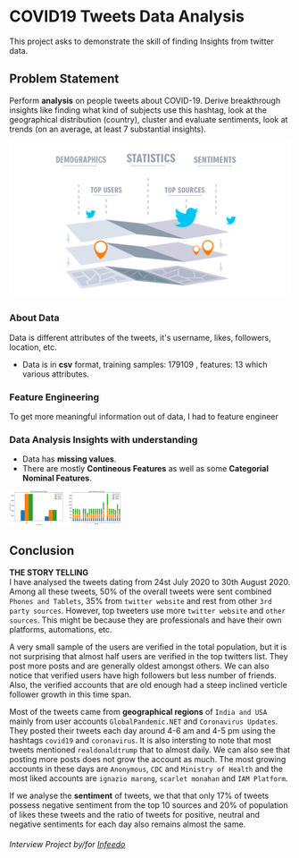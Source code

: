 # COVID19 Tweets Data Analysis
This project asks to demonstrate the skill of finding Insights from twitter data.

## Problem Statement
Perform **analysis** on people tweets about COVID-19. Derive breakthrough insights like finding what kind of subjects use this hashtag, look at the geographical distribution (country), cluster and evaluate sentiments, look at trends (on an average, at least 7 substantial insights).

<img src='Tweet-Analysis.png'/>

### About Data
Data is different attributes of the tweets, it's username, likes, followers, location, etc.
- Data is in **csv** format, training samples: 179109 , features: 13 which various attributes.

### Feature Engineering
To get more meaningful information out of data, I had to feature engineer 

### Data Analysis Insights with understanding
- Data has **missing values**.
- There are mostly **Contineous Features** as well as some **Categorial Nominal Features**.
<img src='Eda.gif' width='200'/>
   
## Conclusion
**THE STORY TELLING**        
I have analysed the tweets dating from 24st July 2020 to 30th August 2020. Among all these tweets, 50% of the overall tweets were sent combined `Phones and Tablets`, 35% from `twitter website` and rest from other `3rd party sources`. However, top tweeters use more `twitter website` and `other sources`. This might be because they are professionals and have their own platforms, automations, etc.     

A very small sample of the users are verified in the total population, but it is not surprising that almost half users are verified in the top twitters list. They post more posts and are generally oldest amongst others. We can also notice that verified users have high followers but less number of friends. Also, the verified accounts that are old enough had a steep inclined verticle follower growth in this time span. 

Most of the tweets came from **geographical regions** of `India and USA` mainly from user accounts `GlobalPandemic.NET` and `Coronavirus Updates`. They posted their tweets each day around 4-6 am and 4-5 pm using the hashtags `covid19` and `coronavirus`. It is also intersting to note that most tweets mentioned `realdonaldtrump` that to almost daily. We can also see that posting more posts does not grow the account as much. The most growing accounts in these days are `Anonymous`, `CDC` and `Ministry of Health` and the most liked accounts are `ignazio marong`, `scarlet monahan` and `IAM Platform`.

If we analyse the **sentiment** of tweets, we that that only 17% of tweets possess negative sentiment from the top 10 sources and 20% of population of likes these tweets and the ratio of tweets for positive, neutral and negative sentiments for each day also remains almost the same. 

###### Interview Project by/for [Infeedo](https://infeedo.com/)
